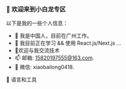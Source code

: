 ### 🚀 欢迎来到小白龙专区

以下是我的一些个人信息：

- 🔭 我是中国人，目前在广州工作。
- 📖 我目前正在学习 && 使用 React.js/Next.js ...
- 🌱欢迎与我交流技术
- 📫 邮箱: 15820197555@163.com.
- 💬 微信: xiaobailong0418.

🔧  语言和工具

